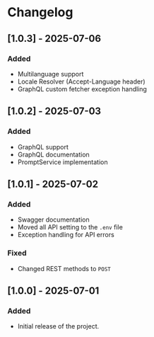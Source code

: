# Changelog

## [1.0.3] - 2025-07-06
### Added
- Multilanguage support
- Locale Resolver (Accept-Language header)
- GraphQL custom fetcher exception handling

## [1.0.2] - 2025-07-03
### Added
- GraphQL support
- GraphQL documentation
- PromptService implementation

## [1.0.1] - 2025-07-02
### Added
- Swagger documentation
- Moved all API setting to the `.env` file
- Exception handling for API errors

### Fixed
- Changed REST methods to `POST`

## [1.0.0] - 2025-07-01
### Added
- Initial release of the project.
